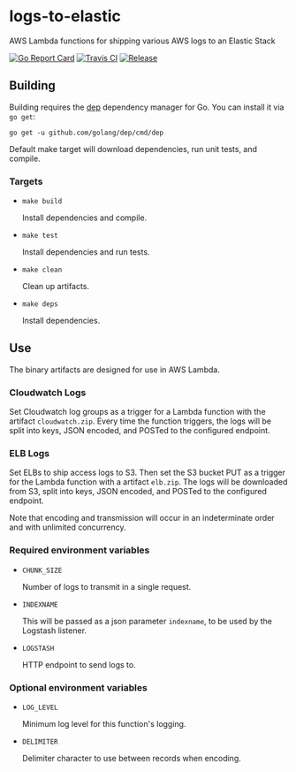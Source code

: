 # logs-to-elastic
AWS Lambda functions for shipping various AWS logs to an Elastic Stack

[![Go Report Card](https://goreportcard.com/badge/github.com/jniedrauer/logs-to-elastic?style=flat-square)](https://goreportcard.com/report/github.com/jniedrauer/logs-to-elastic)
[![Travis CI](https://img.shields.io/travis/jniedrauer/logs-to-elastic.svg?style=flat-square)](https://travis-ci.org/jniedrauer/logs-to-elastic)
[![Release](https://img.shields.io/github/release/jniedrauer/logs-to-elastic/all.svg?style=flat-square)](https://github.com/jniedrauer/logs-to-elastic/releases/latest)

## Building
Building requires the [dep](https://github.com/golang/dep) dependency manager
for Go. You can install it via `go get`:

```
go get -u github.com/golang/dep/cmd/dep
```

Default make target will download dependencies, run unit tests, and compile.

### Targets

- `make build`

   Install dependencies and compile.

- `make test`

   Install dependencies and run tests.

- `make clean`

   Clean up artifacts.

- `make deps`

   Install dependencies.

## Use
The binary artifacts are designed for use in AWS Lambda.

### Cloudwatch Logs
Set Cloudwatch log groups as a trigger for a Lambda function with the
artifact `cloudwatch.zip`. Every time the function triggers, the logs will
be split into keys, JSON encoded, and POSTed to the configured endpoint.

### ELB Logs
Set ELBs to ship access logs to S3. Then set the S3 bucket PUT as a trigger
for the Lambda function with a artifact `elb.zip`. The logs will be downloaded
from S3, split into keys, JSON encoded, and POSTed to the configured endpoint.

Note that encoding and transmission will occur in an indeterminate order and
with unlimited concurrency.

### Required environment variables
- `CHUNK_SIZE`

   Number of logs to transmit in a single request.

- `INDEXNAME`

   This will be passed as a json parameter `indexname`, to be used by the
   Logstash listener.

- `LOGSTASH`

   HTTP endpoint to send logs to.

### Optional environment variables
- `LOG_LEVEL`

   Minimum log level for this function's logging.

- `DELIMITER`

   Delimiter character to use between records when encoding.
